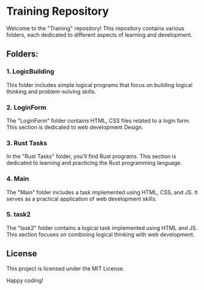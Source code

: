 # Training Repository

Welcome to the "Training" repository! This repository contains various folders, each dedicated to different aspects of learning and development.

## Folders:

### 1. LogicBuilding

This folder includes simple logical programs that focus on building logical thinking and problem-solving skills.

### 2. LoginForm

The "LoginForm" folder contains HTML, CSS files related to a login form. This section is dedicated to web development Design.

### 3. Rust Tasks

In the "Rust Tasks" folder, you'll find Rust programs. This section is dedicated to learning and practicing the Rust programming language.

### 4. Main

The "Main" folder includes a task implemented using HTML, CSS, and JS. It serves as a practical application of web development skills.

### 5. task2

The "task2" folder contains a logical task implemented using HTML and JS. This section focuses on combining logical thinking with web development.

## License

This project is licensed under the MIT License.

Happy coding!
